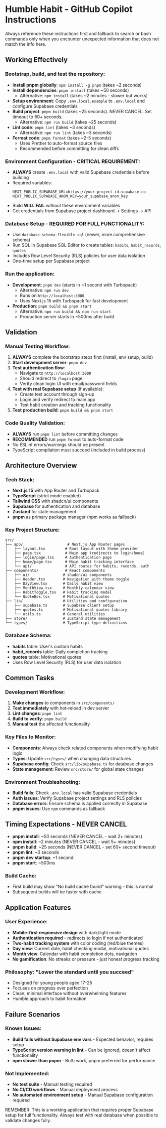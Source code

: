# Humble Habit - GitHub Copilot Instructions

Always reference these instructions first and fallback to search or bash commands only when you encounter unexpected information that does not match the info here.

## Working Effectively

### Bootstrap, build, and test the repository:

- **Install pnpm globally**: `npm install -g pnpm` (takes ~2 seconds)
- **Install dependencies**: `pnpm install` (takes ~50 seconds)
  - Alternative: `npm install` (takes ~2 minutes - slower but works)
- **Setup environment**: Copy `.env.local.example` to `.env.local` and configure Supabase credentials
- **Build project**: `pnpm build` (takes ~25 seconds). NEVER CANCEL. Set timeout to 60+ seconds.
  - Alternative: `npm run build` (takes ~25 seconds)
- **Lint code**: `pnpm lint` (takes ~3 seconds)
  - Alternative: `npm run lint` (takes ~3 seconds)
- **Format code**: `pnpm format` (takes ~2-5 seconds)
  - Uses Prettier to auto-format source files
  - Recommended before committing for clean diffs

### Environment Configuration - CRITICAL REQUIREMENT:

- **ALWAYS** create `.env.local` with valid Supabase credentials before building
- Required variables:
  ```
  NEXT_PUBLIC_SUPABASE_URL=https://your-project-id.supabase.co
  NEXT_PUBLIC_SUPABASE_ANON_KEY=your_supabase_anon_key
  ```
- Build **WILL FAIL** without these environment variables
- Get credentials from Supabase project dashboard → Settings → API

### Database Setup - REQUIRED FOR FULL FUNCTIONALITY:

- Use `database-schema-flexible.sql` (newer, more comprehensive schema)
- Run SQL in Supabase SQL Editor to create tables: `habits`, `habit_records`, `quotes`
- Includes Row Level Security (RLS) policies for user data isolation
- One-time setup per Supabase project

### Run the application:

- **Development**: `pnpm dev` (starts in ~1 second with Turbopack)
  - Alternative: `npm run dev`
  - Runs on `http://localhost:3000`
  - Uses Next.js 15 with Turbopack for fast development
- **Production**: `pnpm build && pnpm start`
  - Alternative: `npm run build && npm run start`
  - Production server starts in ~500ms after build

## Validation

### Manual Testing Workflow:

1. **ALWAYS** complete the bootstrap steps first (install, env setup, build)
2. **Start development server**: `pnpm dev`
3. **Test authentication flow**:
   - Navigate to `http://localhost:3000`
   - Should redirect to `/login` page
   - Verify clean login UI with email/password fields
4. **Test with real Supabase setup** (if available):
   - Create test account through sign-up
   - Login and verify redirect to main app
   - Test habit creation and tracking functionality
5. **Test production build**: `pnpm build && pnpm start`

### Code Quality Validation:

- **ALWAYS** run `pnpm lint` before committing changes
- **RECOMMENDED** run `pnpm format` to auto-format code
- No ESLint errors/warnings should be present
- TypeScript compilation must succeed (included in build process)

## Architecture Overview

### Tech Stack:

- **Next.js 15** with App Router and Turbopack
- **TypeScript** (strict mode enabled)
- **Tailwind CSS** with shadcn/ui components
- **Supabase** for authentication and database
- **Zustand** for state management
- **pnpm** as primary package manager (npm works as fallback)

### Key Project Structure:

```
src/
├── app/                    # Next.js App Router pages
│   ├── layout.tsx         # Root layout with theme provider
│   ├── page.tsx           # Main app (redirects to login/home)
│   ├── login/page.tsx     # Authentication page
│   ├── home/page.tsx      # Main habit tracking interface
│   └── api/               # API routes for habits, records, auth
├── components/            # React components
│   ├── ui/               # shadcn/ui components
│   ├── Header.tsx        # Navigation with theme toggle
│   ├── DayView.tsx       # Daily habit view
│   ├── MonthView.tsx     # Monthly calendar view
│   ├── HabitToggle.tsx   # Habit tracking modal
│   └── QuoteBox.tsx      # Motivational quotes
├── lib/                  # Utilities and configuration
│   ├── supabase.ts       # Supabase client setup
│   ├── quotes.ts         # Motivational quotes library
│   └── utils.ts          # General utilities
├── store/                # Zustand state management
└── types/                # TypeScript type definitions
```

### Database Schema:

- **habits** table: User's custom habits
- **habit_records** table: Daily completion tracking
- **quotes** table: Motivational quotes
- Uses Row Level Security (RLS) for user data isolation

## Common Tasks

### Development Workflow:

1. **Make changes** to components in `src/components/`
2. **Test immediately** with hot-reload in dev server
3. **Lint changes**: `pnpm lint`
4. **Build to verify**: `pnpm build`
5. **Manual test** the affected functionality

### Key Files to Monitor:

- **Components**: Always check related components when modifying habit logic
- **Types**: Update `src/types/` when changing data structures
- **Supabase config**: Check `src/lib/supabase.ts` for database changes
- **State management**: Review `src/store/` for global state changes

### Environment Troubleshooting:

- **Build fails**: Check `.env.local` has valid Supabase credentials
- **Auth issues**: Verify Supabase project settings and RLS policies
- **Database errors**: Ensure schema is applied correctly in Supabase
- **pnpm issues**: Use `npm` commands as fallback

## Timing Expectations - NEVER CANCEL

- **pnpm install**: ~50 seconds (NEVER CANCEL - wait 2+ minutes)
- **npm install**: ~2 minutes (NEVER CANCEL - wait 5+ minutes)
- **pnpm build**: ~25 seconds (NEVER CANCEL - set 60+ second timeout)
- **pnpm lint**: ~3 seconds
- **pnpm dev startup**: ~1 second
- **pnpm start**: ~500ms

### Build Cache:

- First build may show "No build cache found" warning - this is normal
- Subsequent builds will be faster with cache

## Application Features

### User Experience:

- **Mobile-first responsive design** with dark/light mode
- **Authentication required** - redirects to login if not authenticated
- **Two-habit tracking system** with color coding (red/blue themes)
- **Day view**: Current date, habit checking modal, motivational quotes
- **Month view**: Calendar with habit completion dots, navigation
- **No gamification**: No streaks or pressure - just honest progress tracking

### Philosophy: "Lower the standard until you succeed"

- Designed for young people aged 17-25
- Focuses on progress over perfection
- Clean, minimal interface without overwhelming features
- Humble approach to habit formation

## Failure Scenarios

### Known Issues:

- **Build fails without Supabase env vars** - Expected behavior, requires setup
- **TypeScript version warning in lint** - Can be ignored, doesn't affect functionality
- **npm slower than pnpm** - Both work, pnpm preferred for performance

### Not Implemented:

- **No test suite** - Manual testing required
- **No CI/CD workflows** - Manual deployment process
- **No automated environment setup** - Manual Supabase configuration required

REMEMBER: This is a working application that requires proper Supabase setup for full functionality. Always test with real database when possible to validate changes fully.
